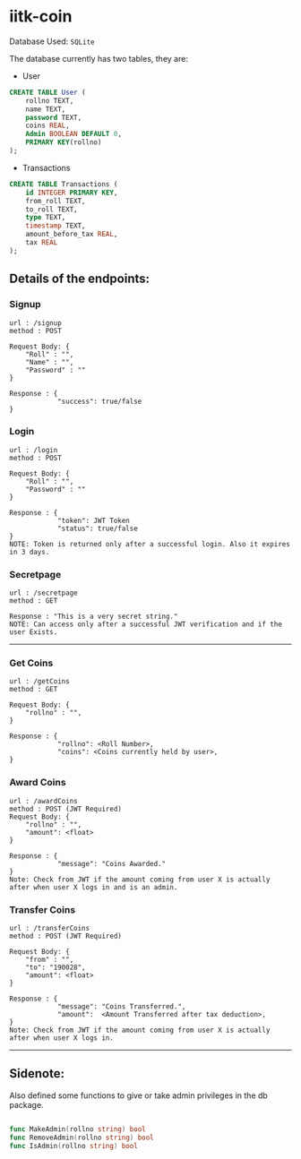 # iitk-coin

Database Used: `SQLite`

The database currently has two tables, they are:

- User

```sql
CREATE TABLE User (
    rollno TEXT,
    name TEXT,
    password TEXT,
    coins REAL,
    Admin BOOLEAN DEFAULT 0,
    PRIMARY KEY(rollno)
);
```

- Transactions

```sql
CREATE TABLE Transactions (
    id INTEGER PRIMARY KEY,
    from_roll TEXT,
    to_roll TEXT,
    type TEXT,
    timestamp TEXT,
    amount_before_tax REAL,
    tax REAL
);
```

## Details of the endpoints:

### Signup

```
url : /signup
method : POST

Request Body: {
    "Roll" : "",
    "Name" : "",
    "Password" : ""
}

Response : {
            "success": true/false
}

```

### Login

```
url : /login
method : POST

Request Body: {
    "Roll" : "",
    "Password" : ""
}

Response : {
            "token": JWT Token
            "status": true/false
}
NOTE: Token is returned only after a successful login. Also it expires in 3 days.
```

### Secretpage

```
url : /secretpage
method : GET

Response : "This is a very secret string."
NOTE: Can access only after a successful JWT verification and if the user Exists.
```

---

### Get Coins

```
url : /getCoins
method : GET

Request Body: {
    "rollno" : "",
}

Response : {
            "rollno": <Roll Number>,
            "coins": <Coins currently held by user>,
}
```

### Award Coins

```
url : /awardCoins
method : POST (JWT Required)
Request Body: {
    "rollno" : "",
    "amount": <float>
}

Response : {
            "message": "Coins Awarded."
}
Note: Check from JWT if the amount coming from user X is actually after when user X logs in and is an admin.
```

### Transfer Coins

```
url : /transferCoins
method : POST (JWT Required)

Request Body: {
    "from" : "",
    "to": "190028",
    "amount": <float>
}

Response : {
            "message": "Coins Transferred.",
            "amount":  <Amount Transferred after tax deduction>,
}
Note: Check from JWT if the amount coming from user X is actually after when user X logs in.
```
---

## Sidenote:

Also defined some functions to give or take admin privileges in the db package.

```go

func MakeAdmin(rollno string) bool
func RemoveAdmin(rollno string) bool
func IsAdmin(rollno string) bool

```